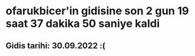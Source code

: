 # ofarukbicer'in gidisine son 2 gun 19 saat 37 dakika 50 saniye kaldi

## Gidis tarihi: 30.09.2022 :(